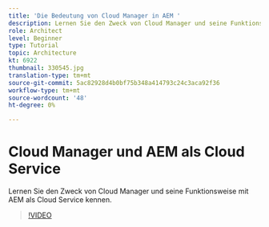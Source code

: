 ```yaml
---
title: 'Die Bedeutung von Cloud Manager in AEM '
description: Lernen Sie den Zweck von Cloud Manager und seine Funktionsweise mit AEM als Cloud Service kennen.
role: Architect
level: Beginner
type: Tutorial
topic: Architecture
kt: 6922
thumbnail: 330545.jpg
translation-type: tm+mt
source-git-commit: 5ac82928d4b0bf75b348a414793c24c3aca92f36
workflow-type: tm+mt
source-wordcount: '48'
ht-degree: 0%

---
```



# Cloud Manager und AEM als Cloud Service

Lernen Sie den Zweck von Cloud Manager und seine Funktionsweise mit AEM als Cloud Service kennen.

>[!VIDEO](https://video.tv.adobe.com/v/330545/?quality=12&learn=on)